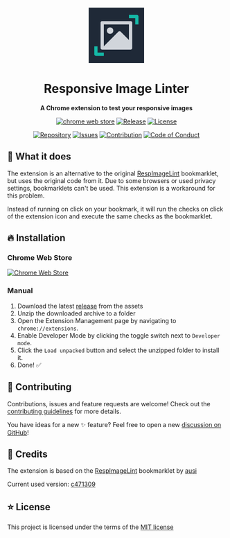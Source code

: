 <div align="center">

![Extension logo](docs/images/symbol.png)

# Responsive Image Linter

**A Chrome extension to test your responsive images**

[![chrome web store](https://img.shields.io/badge/chrome_web_store-0D9488?style=for-the-badge&logo=googlechrome&logoColor=white)](https://chrome.google.com/webstore/detail/responsive-image-linter/mnddginionlghpblkimpdalcecpnbjln)
[![Release](https://img.shields.io/github/v/release/peter-neumann-dev/responsive-image-linter?color=0D9488&sort=semver&style=for-the-badge)](https://github.com/peter-neumann-dev/responsive-image-linter/releases)
[![License](https://img.shields.io/github/license/peter-neumann-dev/responsive-image-linter?color=0D9488&style=for-the-badge)](LICENSE)

[![Repository](https://img.shields.io/badge/💾_Repository-1E293B?style=for-the-badge)](https://github.com/peter-neumann-dev/responsive-image-linter)
[![Issues](https://img.shields.io/badge/🐛_Issues-1E293B?style=for-the-badge)](https://github.com/peter-neumann-dev/responsive-image-linter/issues)
[![Contribution](https://img.shields.io/badge/👥_Contribution_Guide-1E293B?style=for-the-badge)](CONTRIBUTING.md)
[![Code of Conduct](https://img.shields.io/badge/🤝_Code_of_Conduct-1E293B?style=for-the-badge)](CODE_OF_CONDUCT.md)

</div>

## 🚀 What it does

The extension is an alternative to the original [RespImageLint](https://github.com/ausi/respimagelint)
bookmarklet, but uses the original code from it. Due to some browsers or used
privacy settings, bookmarklets can't be used. This extension is a workaround for
this problem.

Instead of running on click on your bookmark, it will run the checks on click of
the extension icon and execute the same checks as the bookmarklet.

## 🔥 Installation

### Chrome Web Store

[![Chrome Web Store](https://img.shields.io/badge/chrome_web_store-1E293B?style=for-the-badge&logo=googlechrome&logoColor=white)](https://chrome.google.com/webstore/detail/responsive-image-linter/mnddginionlghpblkimpdalcecpnbjln)

### Manual

1. Download the latest [release](https://github.com/peter-neumann-dev/responsive-image-linter/releases) from the assets
2. Unzip the downloaded archive to a folder
3. Open the Extension Management page by navigating to `chrome://extensions`.
4. Enable Developer Mode by clicking the toggle switch next to `Developer mode`.
5. Click the `Load unpacked` button and select the unzipped folder to install it.
6. Done! ✅

## 👥 Contributing

Contributions, issues and feature requests are welcome! Check out the [contributing guidelines](CONTRIBUTING.md) for more details.

You have ideas for a new ✨ feature? Feel free to open a new [discussion on GitHub](https://github.com/peter-neumann-dev/responsive-image-linter/discussions)!

## 💎 Credits

The extension is based on the [RespImageLint](https://github.com/ausi/respimagelint)
bookmarklet by [ausi](https://github.com/ausi)

Current used version:
[c471309](https://github.com/ausi/respimagelint/tree/c471309612ce71496ab017f0c03eda7f1c953c56)

## ⭐ License

This project is licensed under the terms of the [MIT license](LICENSE)
